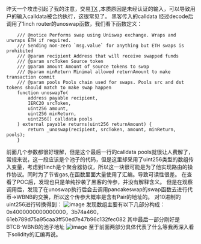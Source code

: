 昨天一个攻击引起了我的注意，交易[TX](https://app.blocksec.com/explorer/tx/bsc/0x49ca5e188c538b4f2efb45552f13309cc0dd1f3592eee54decfc9da54620c2ec)
,本质原因是未经认证的输入，可以导致用户的输入calldata被合约执行，这很常见了。
黑客传入的calldata 经过decode后调用了1inch router的unoswap函数，我们看下函数定义：
```
    /// @notice Performs swap using Uniswap exchange. Wraps and unwraps ETH if required.
    /// Sending non-zero `msg.value` for anything but ETH swaps is prohibited
    /// @param recipient Address that will receive swapped funds
    /// @param srcToken Source token
    /// @param amount Amount of source tokens to swap
    /// @param minReturn Minimal allowed returnAmount to make transaction commit
    /// @param pools Pools chain used for swaps. Pools src and dst tokens should match to make swap happen
    function unoswapTo(
        address payable recipient,
        IERC20 srcToken,
        uint256 amount,
        uint256 minReturn,
        uint256[] calldata pools
    ) external payable returns(uint256 returnAmount) {
        return _unoswap(recipient, srcToken, amount, minReturn, pools);
    }
```
前面几个参数都很好理解，但是这个最后一行的calldata pools就很让人费解了，常规来说，这一段应该是个池子的代码，但是这里却采用了uint256类型的数组传入变量，考虑到1inch是个聚合器协议，所以这一块很可能是为了他实现路由的操作协议。同时为了节省gas,在函数里面大量使用了汇编。导致可读性很差。
在查看了POC后，发现也只是单纯抄袭了黑客的传参，并没有解释含义。
但是在观察调用后，发现了在unoswap执行后会去调用pancakeswap的swap函数去进行代币->WBNB的交换，所以这个传参大概率是含有Pair的地址的。
对10进制的uint256进行转换得到：
![image](https://github.com/bznsix/bznsix.github.io/assets/38829902/a197cab4-f9d8-49ab-bdff-0f8b9cd9185d)
发现数组主要有以下几部分构成：
0x4000000000000000，3b74a460，61eb789d75a95caa3ff50ed7e47b96c132fec082
其中最后一部分刚好是BTCB-WBNB的池子地址
![image](https://github.com/bznsix/bznsix.github.io/assets/38829902/4b98911f-37ae-4ae9-b07c-0b5ba59ddc62)
至于前面两部分具体代表了什么等我再深入看下solidity的汇编再说。
